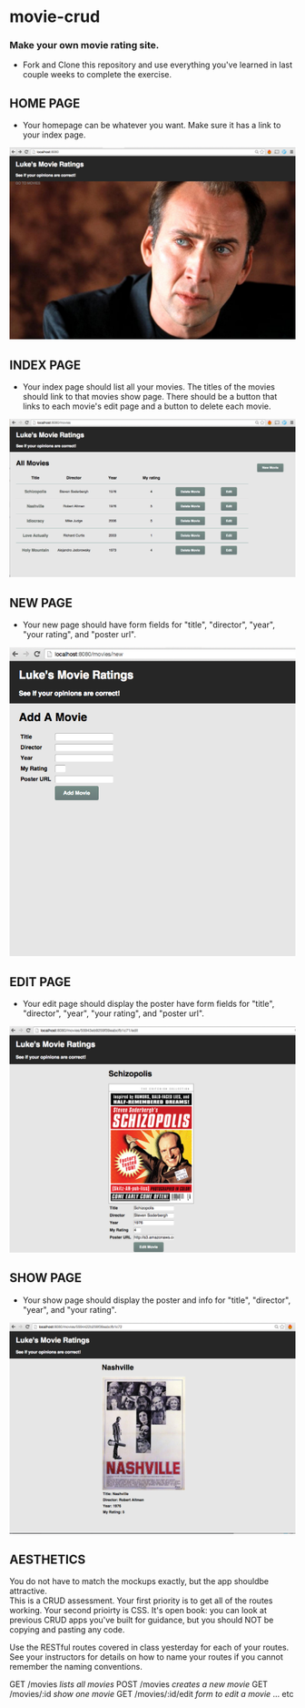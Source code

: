 # movie-crud

### Make your own movie rating site.
- Fork and Clone this repository and use everything you've learned in last couple weeks to complete the exercise.   

## HOME PAGE

- Your homepage can be whatever you want.  Make sure it has a link to your index page.

![Home](/mockups/home.png)

## INDEX PAGE

- Your index page should list all your movies.  The titles of the movies should link to that movies show page. There should be a button that links to each movie's edit page and a button to delete each movie.

![Index](/mockups/index.png)

## NEW PAGE

- Your new page should have form fields for "title", "director", "year", "your rating", and "poster url".

![Index](/mockups/new.png)

## EDIT PAGE

- Your edit page should display the poster have form fields for "title", "director", "year", "your rating", and "poster url".

![Index](/mockups/edit.png)

## SHOW PAGE

- Your show page should display the poster and info for "title", "director", "year", and "your rating".

![Index](/mockups/show.png)


## AESTHETICS 
You do not have to match the mockups exactly, but the app shouldbe attractive.  
This is a CRUD assessment. Your first priority is to get all of the routes working.
Your second prioirty is CSS. 
It's open book: you can look at previous CRUD apps you've built for guidance, but you should NOT be copying and pasting any code.  

Use the RESTful routes covered in class yesterday for each of your routes.  See your instructors for details on how to name your routes if you cannot remember the naming conventions.

GET /movies   _lists all movies_
POST /movies  _creates a new movie_
GET /movies/:id  _show one movie_
GET /movies/:id/edit _form to edit a movie_     ... etc 



